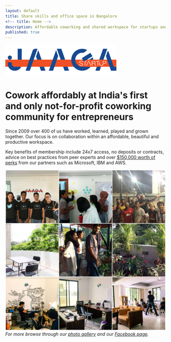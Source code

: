 ```yaml
---
layout: default
title: Share skills and office space in Bangalore
<!-- title: Home -->
description: Affordable coworking and shared workspace for startups and freelancers to share skills and build better ventures.
published: true
---
```


[![Brandmark][logo]](/)

# Cowork affordably at India's first and only not-for-profit coworking community for entrepreneurs

Since 2009 over 400 of us have worked, learned, played and grown together. Our focus is on collaboration within an affordable, beautiful and productive workspace.

Key benefits of membership include 24x7 access, no deposits or contracts, advice on best practices from peer experts and over [$150,000 worth of perks](/coworking/) from our partners such as Microsoft, IBM and AWS.

![Collage][collage]
_For more browse through our [photo gallery](http://gallery.jaagastartup.in) and our [Facebook page](https://facebook.com/JaagaStartup)._


[logo]: /public/logo.png "Jaaga Startup Brandmark"

[collage]: /public/collage2.jpg "Helping startups and freelancers build great ventures since 2009!"
